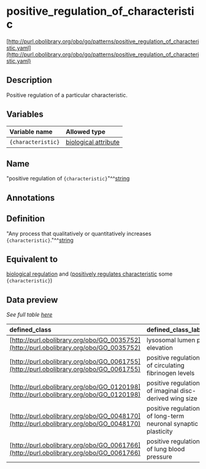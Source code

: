 # positive_regulation_of_characteristic

[http://purl.obolibrary.org/obo/go/patterns/positive_regulation_of_characteristic.yaml](http://purl.obolibrary.org/obo/go/patterns/positive_regulation_of_characteristic.yaml)

## Description

Positive regulation of a particular characteristic.




## Variables

| Variable name | Allowed type |
|:--------------|:-------------|
| `{characteristic}` | [biological attribute](http://purl.obolibrary.org/obo/OBA_0000001) |

## Name

"positive regulation of `{characteristic}`"^^[string](http://www.w3.org/2001/XMLSchema#string)

## Annotations



## Definition

"Any process that qualitatively or quantitatively increases `{characteristic}`."^^[string](http://www.w3.org/2001/XMLSchema#string)

## Equivalent to

[biological regulation](http://purl.obolibrary.org/obo/GO_0065007)  and ([positively regulates characteristic](http://purl.obolibrary.org/obo/RO_0019001) some `{characteristic}`)







## Data preview

*See full table [here](https://github.com/geneontology/go-ontology/tree/master/src/design_patterns/positive_regulation_of_characteristic.tsv)*

| defined_class | defined_class_label | characteristic | characteristic_label |
|:--|:--|:--|:--|
| [http://purl.obolibrary.org/obo/GO_0035752](http://purl.obolibrary.org/obo/GO_0035752) | lysosomal lumen pH elevation | [http://purl.obolibrary.org/obo/OBA_0000091](http://purl.obolibrary.org/obo/OBA_0000091) | lysosomal lumen pH |
| [http://purl.obolibrary.org/obo/GO_0061755](http://purl.obolibrary.org/obo/GO_0061755) | positive regulation of circulating fibrinogen levels | [http://purl.obolibrary.org/obo/OBA_0000061](http://purl.obolibrary.org/obo/OBA_0000061) | circulating fibrinogen levels |
| [http://purl.obolibrary.org/obo/GO_0120198](http://purl.obolibrary.org/obo/GO_0120198) | positive regulation of imaginal disc-derived wing size | [http://purl.obolibrary.org/obo/OBA_0000084](http://purl.obolibrary.org/obo/OBA_0000084) | imaginal disc-derived wing size |
| [http://purl.obolibrary.org/obo/GO_0048170](http://purl.obolibrary.org/obo/GO_0048170) | positive regulation of long-term neuronal synaptic plasticity | [http://purl.obolibrary.org/obo/OBA_0000089](http://purl.obolibrary.org/obo/OBA_0000089) | long-term neuronal synaptic plasticity |
| [http://purl.obolibrary.org/obo/GO_0061766](http://purl.obolibrary.org/obo/GO_0061766) | positive regulation of lung blood pressure | [http://purl.obolibrary.org/obo/OBA_0000090](http://purl.obolibrary.org/obo/OBA_0000090) | lung blood pressure |

